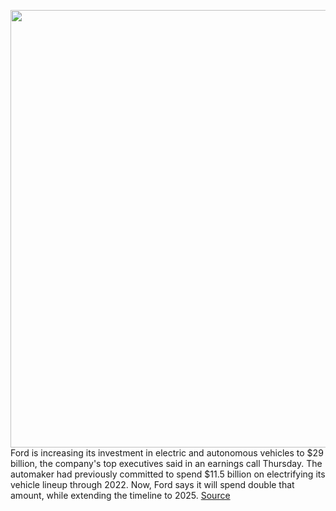 <img src='https://cdn.vox-cdn.com/thumbor/KvDdT-PBYrJn6moiYj-Qhx96jhM=/0x0:2040x1360/1200x800/filters:focal(857x517:1183x843)/cdn.vox-cdn.com/uploads/chorus_image/image/68771760/sokane_210125_4386_1753.0.jpg' width='700px' /><br/>
Ford is increasing its investment in electric and autonomous vehicles to $29 billion, the company's top executives said in an earnings call Thursday. The automaker had previously committed to spend $11.5 billion on electrifying its vehicle lineup through 2022. Now, Ford says it will spend double that amount, while extending the timeline to 2025.
<a href='https://www.theverge.com/2021/2/4/22267195/ford-electric-autonomous-investment-29-billion'> Source <a/>